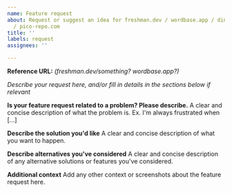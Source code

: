```yaml
---
name: Feature request
about: Request or suggest an idea for freshman.dev / wordbase.app / dinder.social
  / pico-repo.com
title: ''
labels: request
assignees: ''

---
```


**Reference URL:** _(freshman.dev/something? wordbase.app?)_

_Describe your request here, and/or fill in details in the sections below if relevant_

**Is your feature request related to a problem? Please describe.**
A clear and concise description of what the problem is. Ex. I'm always frustrated when [...]

**Describe the solution you'd like**
A clear and concise description of what you want to happen.

**Describe alternatives you've considered**
A clear and concise description of any alternative solutions or features you've considered.

**Additional context**
Add any other context or screenshots about the feature request here.
